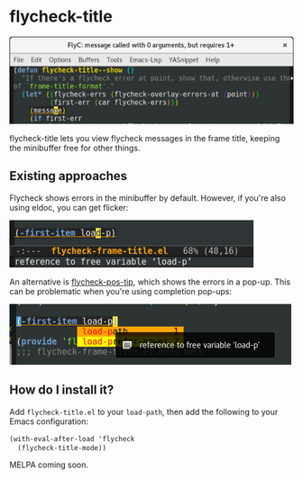 # flycheck-title

![screenshot](flycheck_title.png)

flycheck-title lets you view flycheck messages in the frame title,
keeping the minibuffer free for other things.

## Existing approaches

Flycheck shows errors in the minibuffer by default. However, if
you're also using eldoc, you can get flicker:

![flicker](eldoc_conflict.gif)

An alternative is
[flycheck-pos-tip](https://github.com/flycheck/flycheck-pos-tip),
which shows the errors in a pop-up. This can be problematic when
you're using completion pop-ups:

![overlapping](overlapping_popups.png)

## How do I install it?

Add `flycheck-title.el` to your `load-path`, then add the following to
your Emacs configuration:

``` emacs-lisp
(with-eval-after-load 'flycheck
  (flycheck-title-mode))
```

MELPA coming soon.
